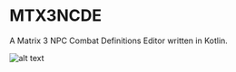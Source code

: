# MTX3NCDE
A Matrix 3 NPC Combat Definitions Editor written in Kotlin.

![alt text](http://i.imgur.com/QYmQLGI.png "Main Window")
